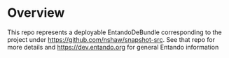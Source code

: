 # Overview
This repo represents a deployable EntandoDeBundle corresponding to the project under https://github.com/nshaw/snapshot-src. See that repo for more details and https://dev.entando.org for general Entando information
